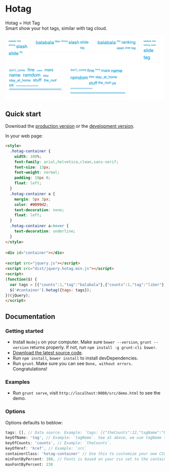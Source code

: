 # Hotag

Hotag = Hot Tag  
Smart show your hot tags, similar with tag cloud.

![Demo](src/images/demo.png)

## Quick start

Download the [production version][min] or the [development version][max].

[min]: https://raw.github.com/Mystist/hotag/master/dist/jquery.hotag.min.js
[max]: https://raw.github.com/Mystist/hotag/master/dist/jquery.hotag.js

In your web page:

```html
<style>
  .hotag-container {
    width: 100%;
    font-family: arial,helvetica,clean,sans-serif;
    font-size: 13px;
    font-weight: normal;
    padding: 10px 0;
    float: left;
  }
  .hotag-container a {
    margin: 5px 3px;
    color: #0099d2;
    text-decoration: none;
    float: left;
  }
  .hotag-container a:hover {
    text-decoration: underline;
  }
</style>

<div id="container"></div>

<script src="jquery.js"></script>
<script src="dist/jquery.hotag.min.js"></script>
<script>
(function($) {
  var tags = [{"counts":1,"tag":"balabala"},{"counts":1,"tag":"liber"},{"counts":1,"tag":"ranking"},{"counts":2,"tag":"slash"},{"counts":2,"tag":"slide"},{"counts":1,"tag":"tag"}];
  $('#container').hotag({tags: tags});
})(jQuery);
</script>
```

## Documentation

### Getting started  
 - Install `Nodejs` on your computer. Make sure `bower --version`, `grunt --version` returns properly. If not, run `npm install -g grunt-cli bower`.
 - [Download the latest source code](https://github.com/Mystist/hotag/releases).
 - Run `npm install`, `bower install` to install devDependencies.
 - Run `grunt`. Make sure you can see `Done, without errors.` Congratulations!

### Examples
 - Run `grunt serve`, visit `http://localhost:9000/src/demo.html` to see the demo.
 
### Options

Options defaults to beblow:  

```javascript
tags: [], // Data source. Example: `tags: [{"theCounts":12,"tagName":"balabala", "src": "http://balabala.com"}]`
keyOfName: 'tag', // Example: `tagName`. See at above, we use tagName there.
keyOfCounts: 'counts', // Example: `theCounts`.
keyOfHref: 'href', // Example: `src`
containerClass: 'hotag-container' // Use this to customize your owe CSS.
minFontByPercent: 100, // Fonts is based on your css set to the container.
maxFontByPercent: 230  
```

